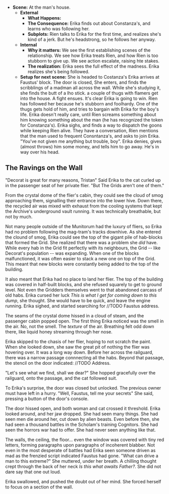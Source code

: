
- **Scene:** At the man's house. 
  - **External**
    - **What Happens:** 
    - **The Consequence:** Erika finds out about Constanza's, and learns who was following her.
    - **Subplots:** Rien talks to Erika for the first time, and realizes she's kind of a jerk. But he's headstrong, so he follows her anyway.
  - **Internal**
    - **Why it matters:** We see the first establishing scenes of the relationship. We see how Erika treats Rien, and how Rien is too stubborn to give up. We see action escalate, raising hte stakes.
    - **The realization:** Erika sees the full effect of the madness. Erika realizes she's being followed.
  - **Setup for next scene:** She is headed to Costanza's
Erika arrives at Faustus' block. The door is closed, She enters, and finds the scribblings of a madman all across the wall. While she's studying it, she finds the butt of a lho stick. a couple of thugs with flamers get into the house. A fight ensues. It's clear Erika is going to win. Rien has followed her because he's stubborn and foolhardy. One of the thugs gets hold of him, and tries to bargain with Erika for the boy's life. Erika doesn't really care, until Rien screams something about him knowing something about the man (he has recognized the token for Constanza's). Erika sighs, and finds a way to dispatch the goons while keeping Rien alive. They have a conversation, Rien mentions that the man used to frequent Consntanza's, and asks to join Erika. "You've not given me anything but trouble, boy". Erika denies, gives (almost throws) him some money, and tells him to go away. He's in way over his head.

The Ravings on the Wall
-----------------------

"Decorat is great for many reasons, Tristan" Said Erika to the cat curled up in the passenger seat of her private flier. "But The Grids aren't one of them."

From the crystal dome of the flier's cabin, they could see the cloud of smog approaching them, signalling their entrance into the lower hive. Down there, the recycled air was mixed with exhaust from the cooling systems that kept the Archive's underground vault running. It was technically breathable, but not by much.

Not many people outside of the Munitorum had the luxury of fliers, so Erika had no problem following the mag-tram's tracks downhive. As she entered the clound of smog, Erika could see the top of the gigant pile of hab-blocks that formed the Grid. She realized that there was a problem she _did_ have. While every hab in the Grid fit perfectly with its neighbours, the Grid -- like Decorat's population -- was expanding. When one of the blocks malfunctioned, it was often easier to stack a new one on top of the Grid. This meant that new blocks were constantly being added to the top of the building.

It also meant that Erika had no place to land her flier. The top of the building was covered in half-built blocks, and she refused squarely to get to ground level. Not even the Gridders themselves went to that abandoned carcass of old habs. Erika cursed her luck _This is what I get for coming down to this dump_, she thought. She would have to be quick, and leave the engine running. Erika sighed, and started searcihing for //TODO Faustus address.

The seams of the crystal dome hissed in a cloud of steam, and the passenger cabin popped open. The first thing Erika noticed was the smell in the air. No, not the smell. The _texture_ of the air. Breathing felt odd down there, like liquid honey streaming through her nose.

Erika skipped to the chasis of her flier, hoping to not scratch the paint.  When she looked down, she saw the great pit of nothing the flier was hovering over. It was a long way down. Before her across the railguard,  there was a narrow passage connnecting all the habs. Beyond that passage, the stencil on the door indicated: //TODO Address.

"Let's see what we find, shall we dear?" She hopped gracefully over the railguard, onto the passage, and the cat followed suit.

To Erika's surprise, the door was closed but unlocked. The previous owner must have left in a hurry. "Well, Faustus, tell me your secrets" She said, pressing a button of the door's console.

The door hissed open, and both woman and cat crossed it threshold. Erika looked around, and her jaw dropped. She had seen many things. She had seen men die around her, cut down by alien beasts. Even before then, she had seen a thousand battles in the Scholam's training Cognitors. She had seen the horrors war had to offer. She had never seen anything like that.

The walls, the ceiling, the floor... even the window was covered with tiny red letters, forming paragraphs upon paragraphs of incoherent blabber. Not even in the most desperate of battles had Erika seen someone driven as mad as the frenzied script indicated Faustus had gone. "What can drive a man to this extreme?" She muttered, under her breath. A chilling thought crept through the back of her neck _Is this what awaits Father?_. She did not dare say that one out loud.

Erika swallowed, and pushed the doubt out of her mind. She forced herself to focus on a section of the wall. 

